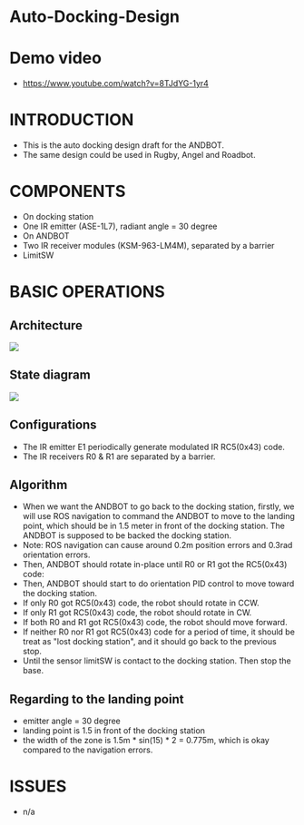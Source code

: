 # Auto-Docking-Design

# Demo video
* https://www.youtube.com/watch?v=8TJdYG-1yr4

# INTRODUCTION
* This is the auto docking design draft for the ANDBOT.
* The same design could be used in Rugby, Angel and Roadbot.


# COMPONENTS
* On docking station
 * One IR emitter (ASE-1L7), radiant angle = 30 degree 
* On ANDBOT
 * Two IR receiver modules (KSM-963-LM4M), separated by a barrier
 * LimitSW

# BASIC OPERATIONS
## Architecture
![](https://docs.google.com/drawings/d/10qjkzlVpxTzHJOy8nBXIwdnfUWQLuOGBx5gQOHoDPro/pub?w=955&h=878)

## State diagram
![](https://docs.google.com/drawings/d/1y88r8ekS2AH1VXI44CYqL3lbkHgwUZl5kNnLzkqsd8c/pub?w=960&h=720)

## Configurations
* The IR emitter E1 periodically generate modulated IR RC5(0x43) code.
* The IR receivers R0 & R1 are separated by a barrier.   

## Algorithm
* When we want the ANDBOT to go back to the docking station, firstly, we will use ROS navigation to command the ANDBOT to move to the landing point, which should be in 1.5 meter in front of the docking station. The ANDBOT is supposed to be backed the docking station.
 * Note: ROS navigation can cause around 0.2m position errors and 0.3rad orientation errors. 
* Then, ANDBOT should rotate in-place until R0 or R1 got the RC5(0x43) code:
* Then, ANDBOT should start to do orientation PID control to move toward the docking station.
 * If only R0 got RC5(0x43) code, the robot should rotate in CCW.
 * If only R1 got RC5(0x43) code, the robot should rotate in CW.
 * If both R0 and R1 got RC5(0x43) code, the robot should move forward.
 * If neither R0 nor R1 got RC5(0x43) code for a period of time, it should be treat as "lost docking station", and it should go back to the previous stop. 
* Until the sensor limitSW is contact to the docking station. Then stop the base.

## Regarding to the landing point
* emitter angle = 30 degree
* landing point is 1.5 in front of the docking station
* the width of the zone is 1.5m * sin(15) * 2 = 0.775m, which is okay compared to the navigation errors.

# ISSUES
* n/a


